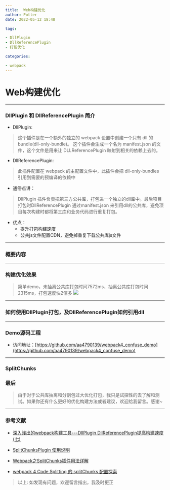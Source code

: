 ```yaml
---
title:  Web构建优化
author: Potter
date: 2022-05-12 18:48

tags:

- DllPlugin
- DllReferencePlugin
- 打包优化

categories:

- webpack
---
```


# Web构建优化


---
### DllPlugin 和 DllReferencePlugin 简介

- DllPlugin:

> 这个插件是在一个额外的独立的 webpack 设置中创建一个只有 dll 的 bundle(dll-only-bundle)。 这个插件会生成一个名为 manifest.json 的文件，这个文件是用来让 DLLReferencePlugin 映射到相关的依赖上去的。

- DllReferencePlugin:

> 此插件配置在 webpack 的主配置文件中，此插件会把 dll-only-bundles 引用到需要的预编译的依赖中

- 通俗点讲：

> DllPlugin 插件负责把第三方公共库，打包进一个独立的dll库中。最后项目打包时DllReferencePlugin 通过manifest.json 来引用dll的公共库，避免项目每次构建时都将第三库和业务代码进行重复打包。

- 优点：
  - 提升打包构建速度
  - 公共js文件配置CDN，避免掉重复下载公共库js文件
---

### 概要内容


---
### 构建优化效果
>
> 简单demo，未抽离公共库打包时间7572ms，抽离公共库打包时间2315ms，打包速度快2倍多
![](https://cdn.jsdelivr.net/gh/aa4790139/BlogPicBed@master//img/20201230131323.png)
---

### 如何使用DllPlugin打包，及DllReferencePlugin如何引用dll


---
### Demo源码工程

- 访问地址：[https://github.com/aa4790139/webpack4_confuse_demo](https://github.com/aa4790139/webpack4_confuse_demo)
---

### SplitChunks


### 最后
>
> 由于对于公共库抽离和分割包过大优化打包，我只是试探性的去了解和测试。如果你还有什么更好的优化构建方法或者建议，欢迎给我留言。感谢~

---

### 参考文献

- [深入浅出的webpack构建工具---DllPlugin DllReferencePlugin提高构建速度(七)](https://www.cnblogs.com/tugenhua0707/p/9520780.html)
- [SplitChunksPlugin 使用说明](https://webpack.docschina.org/plugins/split-chunks-plugin/#optimizationsplitchunks)

- [Webpack之SplitChunks插件用法详解](https://zhuanlan.zhihu.com/p/152097785)
- [webpack 4 Code Splitting 的 splitChunks 配置探索](https://imweb.io/topic/5b66dd601402769b60847149)

> 以上: 如发现有问题，欢迎留言指出，我及时更正

